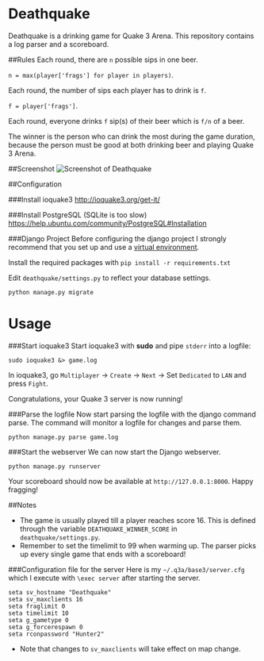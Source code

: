 Deathquake
===========

Deathquake is a drinking game for Quake 3 Arena. This repository contains a log parser and a scoreboard.

##Rules
Each round, there are `n` possible sips in one beer.

`n = max(player['frags'] for player in players)`.

Each round, the number of sips each player has to drink is `f`.

`f = player['frags']`.

Each round, everyone drinks `f` sip(s) of their beer which is `f/n` of a beer.

The winner is the person who can drink the most during the game duration, because the person must be good at both drinking beer and playing Quake 3 Arena.

##Screenshot
![Screenshot of Deathquake](http://i.imgur.com/DDgMvdK.png)

##Configuration

###Install ioquake3
http://ioquake3.org/get-it/

###Install PostgreSQL (SQLite is too slow)
https://help.ubuntu.com/community/PostgreSQL#Installation

###Django Project
Before configuring the django project I strongly recommend that you set up and use a [virtual environment](http://docs.python-guide.org/en/latest/dev/virtualenvs/).

Install the required packages with `pip install -r requirements.txt`

Edit `deathquake/settings.py` to reflect your database settings.

`python manage.py migrate`

Usage
=====

###Start ioquake3
Start ioquake3 with **sudo** and pipe `stderr` into a logfile:

`sudo ioquake3 &> game.log`

In ioquake3, go `Multiplayer` -> `Create` -> `Next` -> Set `Dedicated` to `LAN` and press `Fight`.

Congratulations, your Quake 3 server is now running!

###Parse the logfile
Now start parsing the logfile with the django command parse. The command will monitor a logfile for changes and parse them.

`python manage.py parse game.log`

###Start the webserver
We can now start the Django webserver.

`python manage.py runserver`

Your scoreboard should now be available at `http://127.0.0.1:8000`. Happy fragging!

##Notes
* The game is usually played till a player reaches score 16. This is defined through the variable `DEATHQUAKE_WINNER_SCORE` in `deathquake/settings.py`.
* Remember to set the timelimit to 99 when warming up. The parser picks up every single game that ends with a scoreboard!

###Configuration file for the server
Here is my `~/.q3a/base3/server.cfg` which I execute with `\exec server` after starting the server.

```
seta sv_hostname "Deathquake"
seta sv_maxclients 16
seta fraglimit 0
seta timelimit 10
seta g_gametype 0
seta g_forcerespawn 0
seta rconpassword "Hunter2"
```

* Note that changes to `sv_maxclients` will take effect on map change.

